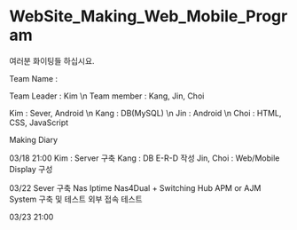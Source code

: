 # WebSite_Making_Web_Mobile_Program

여러분 화이팅들 하십시요.

Team Name : 

Team Leader : Kim \n
Team member : Kang, Jin, Choi

Kim : Sever, Android \n
Kang : DB(MySQL) \n
Jin : Android \n
Choi : HTML, CSS, JavaScript 

Making Diary

03/18 21:00
  Kim : Server 구축
  Kang : DB E-R-D 작성
  Jin, Choi : Web/Mobile Display 구성

03/22
  Sever 구축
    Nas Iptime Nas4Dual + Switching Hub
    APM or AJM System 구축 및 테스트
    외부 접속 테스트

03/23 21:00
